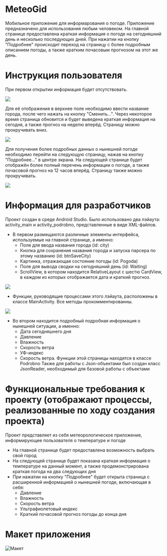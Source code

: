 # MeteoGid
Мобильное приложение для информарования о погоде. 
Приложение предназначено для использования любым человеком. На главной странице предоставлена краткая информация о погоде на сегодняшний день и несколько последующих дней. При нажатии на кнопку "Подробнее" происходит переход на страницу с более подробным описанием погоды, а также кратким почасовым прогнозом на этот же день. 

# Инструкция пользователя
При первом открытии информация будет отсутствовать. 

![](https://github.com/Polyak237/MeteoGid/blob/d7b5eacc386f196bab94586a359ca4e28c026238/%D0%9D%D0%B0%D1%87.%20%D1%81%D1%82%D1%80%D0%B0%D0%BD%D0%B8%D1%86%D0%B0.jpg)

Для её отображения в верхнее поле необходимо ввести название города, после чего нажать на кнопку "Сменить...". Через некоторое время страница обновится и будет выведена краткая информация на сегодня, а также прогноз на неделю вперёд. Страницу можно прокручивать вниз. 

![](https://github.com/Polyak237/MeteoGid/blob/d7b5eacc386f196bab94586a359ca4e28c026238/%D0%9E%D0%B1%D0%BD%D0%BE%D0%B2%D0%BB.%20%D0%BD%D0%B0%D1%87.%20%D1%81%D1%82%D1%80..jpg)

Для получения более подробных данных о нынешней погоде необходимо перейти на следующую страницу, нажав на кнопку "Подробнее..." в центре экрана. На следующей странице будет отображён более полный перечень информации о погоде, а также почасовой прогноз на 12 часов вперёд. Страницу также можно прокручивать.

![](https://github.com/Polyak237/MeteoGid/blob/d7b5eacc386f196bab94586a359ca4e28c026238/%D0%9F%D0%BE%D0%B4%D1%80%D0%BE%D0%B1%D0%BD%D0%B5%D0%B5.jpg)

# Информация для разработчиков
Проект создан в среде Android Studio. 
Было использовано два лэйаута: activity_main и activity_podrobno, представленные в виде XML-файлов. 
- В первом размещаются различные элементы интерфейса, используемые на главной странице, а именно: 
    - Поле для ввода названия города (id: city)
    - Кнопка для сохранения названия города и запуска парсера по этому названию (id: btnSaveCity)
    - Картинка, отражающая состояние погоды (id: Pogoda)
    - Поле для вывода сводки на сегодняшний день (id: Waiting)
    - ScrollView, в котором находится RelativeLayout с шестю CardView, в каждом из которых отображается дата и краткий прогноз. 

![](https://github.com/Polyak237/MeteoGid/blob/9ca141fe5e73538141b2e837ce0f1dceb76aaa57/Activity_Main.PNG)

- Функции, руководящие процессами этого лэйаута, расположены в классе MainActivity. Все методы прокомментированны.
 
![](https://github.com/Polyak237/MeteoGid/blob/9ca141fe5e73538141b2e837ce0f1dceb76aaa57/MainActivity.PNG)

- Во втором находится подробный подробная информация о нынешней ситуации, а именно:
    - Дата сегодняшнего дня
    - Давление
    - Влажность
    - Скорость ветра
    - УФ-индекс
    - Скорость ветра. Функции этой страницы находятся в классе Podrobno
Также для работы с Json-объектами был создан класс JsonReader, необходимый для базовой работы с объектами


# Функциональные требования к проекту (отображают процессы, реализованные по ходу создания проекта)
Проект представляет из себя метеорологическое приложение, информирующее пользователя о температуре и погоде

- На главной странице будет предоставлена возможность выбрать свой город
- На следующей странице будет показана краткая информация о температуре на данный момент, а также продемонстрирована краткая погода на два следующих дня
- При нажатии на кнопку "Подробнее" будет открыта страница с расширенной информацией о нынешней погоде, включающая в себя:
    - Давление
    - Влажность
    - Скорость ветра
    - Ультрафиолетовый индекс
    - Краткий почасовой прогноз погоды до конца дня

# Макет приложения
![Макет](https://github.com/Polyak237/MeteoGid/blob/e124a767b30f46102fe7ca4d185f7fbfd523c183/%D0%A1%D0%BD%D0%B8%D0%BC%D0%BE%D0%BA.png)
